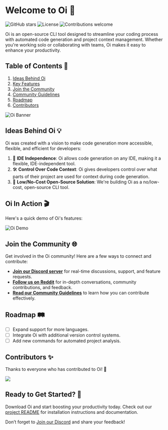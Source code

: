 # Welcome to Oi 🚀

![GitHub stars](https://img.shields.io/github/stars/oi?style=social)
![License](https://img.shields.io/github/license/oi-overide/oi)
![Contributions welcome](https://img.shields.io/badge/contributions-welcome-brightgreen.svg)

Oi is an open-source CLI tool designed to streamline your coding process with automated code generation and project context management. Whether you're working solo or collaborating with teams, Oi makes it easy to enhance your productivity.

## Table of Contents 📖

1. [Ideas Behind Oi](#ideas-behind-oi)
2. [Key Features](#key-features)
3. [Join the Community](#join-the-community)
4. [Community Guidelines](#community-guidelines)
5. [Roadmap](#roadmap)
6. [Contributors](#contributors)


![Oi Banner](https://link-to-your-image)

## Ideas Behind Oi 💡

Oi was created with a vision to make code generation more accessible, flexible, and efficient for developers:

1. 🚀 **IDE Independence**: Oi allows code generation on any IDE, making it a flexible, IDE-independent tool.
2. 🛠 **Control Over Code Context**: Oi gives developers control over what parts of their project are used for context during code generation.
3. 💸 **Low/No-Cost Open-Source Solution**: We're building Oi as a no/low-cost, open-source CLI tool.

## Oi In Action 🎬

Here's a quick demo of Oi's features:

![Oi Demo](https://link-to-your-gif-or-screenshot)

## Join the Community 🌐

Get involved in the Oi community! Here are a few ways to connect and contribute:

- **[Join our Discord server](#)** for real-time discussions, support, and feature requests.
- **[Follow us on Reddit](#)** for in-depth conversations, community contributions, and feedback.
- **[Read our Community Guidelines](#)** to learn how you can contribute effectively.

## Roadmap 🛤️

- [ ] Expand support for more languages.
- [ ] Integrate Oi with additional version control systems.
- [ ] Add new commands for automated project analysis.

## Contributors ✨

Thanks to everyone who has contributed to Oi! 🙌

<a href="https://github.com/your-repo/contributors">
  <img src="https://contrib.rocks/image?repo=your-repo" />
</a>

## Ready to Get Started? 🚀

Download Oi and start boosting your productivity today. Check out our [project README](https://github.com/your-repo-link) for installation instructions and documentation.

Don’t forget to [Join our Discord](#) and share your feedback!
